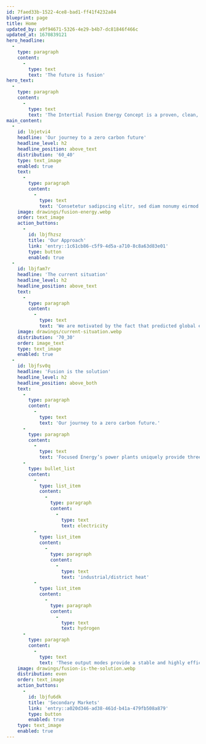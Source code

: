 ```yaml
---
id: 7faed33b-1522-4ce8-bad1-ff41f4232a84
blueprint: page
title: Home
updated_by: a9f94671-5326-4e29-b4b7-dc81846f466c
updated_at: 1670839121
hero_headline:
  -
    type: paragraph
    content:
      -
        type: text
        text: 'The future is fusion'
hero_text:
  -
    type: paragraph
    content:
      -
        type: text
        text: 'The Intertial Fusion Energy Concept is a proven, clean, safe and independent energy solution'
main_content:
  -
    id: lbjetvi4
    headline: 'Our journey to a zero carbon future'
    headline_level: h2
    headline_position: above_text
    distribution: '60_40'
    type: text_image
    enabled: true
    text:
      -
        type: paragraph
        content:
          -
            type: text
            text: 'Consetetur sadipscing elitr, sed diam nonumy eirmod tempor invidunt ut labore et dolore magna aliquyam erat, sed diam voluptua. At vero eos et accusam et justo duo dolores et ea rebum. Stet clita kasd gubergren, no sea takimata sanctus est Lorem ipsum dolor sit amet. Lorem ipsum dolor sit amet, consetetur sadipscing elitr, sed diam nonumy eirmod tempor invidunt ut labore et dolore magna aliquyam erat, sed diam voluptua. At vero eos et accusam et justo duo dolores et ea rebum. Stet clita kasd gubergren, amet.'
    image: drawings/fusion-energy.webp
    order: text_image
    action_buttons:
      -
        id: lbjfhzsz
        title: 'Our Approach'
        link: 'entry::1c61cb86-c5f9-4d5a-a710-8c8a63d83e01'
        type: button
        enabled: true
  -
    id: lbjfam7r
    headline: 'The current situation'
    headline_level: h2
    headline_position: above_text
    text:
      -
        type: paragraph
        content:
          -
            type: text
            text: 'We are motivated by the fact that predicted global energy needs over the next 30 years cannot be met with existing clean technologies (such as wind or solar). Even with the help of new energy storage methods, like hydrogen, the future energy gap cannot be closed reliably. These trends illustrate the need for disruptive energy production technologies i.e. laser driven fusion energy.'
    image: drawings/current-situation.webp
    distribution: '70_30'
    order: image_text
    type: text_image
    enabled: true
  -
    id: lbjfsv0q
    headline: 'Fusion is the solution'
    headline_level: h2
    headline_position: above_both
    text:
      -
        type: paragraph
        content:
          -
            type: text
            text: 'Our journey to a zero carbon future.'
      -
        type: paragraph
        content:
          -
            type: text
            text: 'Focused Energy’s power plants uniquely provide three forms of energy output:  '
      -
        type: bullet_list
        content:
          -
            type: list_item
            content:
              -
                type: paragraph
                content:
                  -
                    type: text
                    text: electricity
          -
            type: list_item
            content:
              -
                type: paragraph
                content:
                  -
                    type: text
                    text: 'industrial/district heat'
          -
            type: list_item
            content:
              -
                type: paragraph
                content:
                  -
                    type: text
                    text: hydrogen
      -
        type: paragraph
        content:
          -
            type: text
            text: 'These output modes provide a stable and highly efficient energy source which can be scaled to locational needs.'
    image: drawings/fusion-is-the-solution.webp
    distribution: even
    order: text_image
    action_buttons:
      -
        id: lbjfu6dk
        title: 'Secondary Markets'
        link: 'entry::a020d346-ad38-461d-b41a-479fb508a879'
        type: button
        enabled: true
    type: text_image
    enabled: true
---
```

